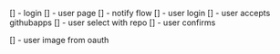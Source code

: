 [] - login
[] - user page
[] - notify flow
[] - user login
[] - user accepts githubapps
[] - user select with repo
[] - user confirms

[] - user image from oauth
